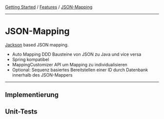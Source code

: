 <a href="../getting_started.md">Getting Started</a> / <a href="./features.md">Features</a> / <a href="./json_mapping.md">JSON-Mapping</a>

<hr/>

# JSON-Mapping
[Jackson](https://github.com/FasterXML/jackson) based JSON mapping.
-   Auto Mapping DDD Bausteine von JSON zu Java und vice versa
-   Spring kompatibel
-   MappingCustomizer API um Mapping zu individualisieren
-   Optional: Sequenz basiertes Bereitstellen einer ID durch Datenbank innerhalb des JSON-Mappers

<hr/>

## Implementierung

## Unit-Tests